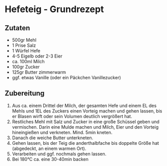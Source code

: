 # Hefeteig - Grundrezept

## Zutaten

* 500gr Mehl
* 1 Prise Salz
* 1 Würfel Hefe
* 4-5 Eigelb oder 2-3 Eier
* ca. 100ml Milch
* 100gr Zucker
* 125gr Butter zimmerwarm
* ggf. etwas Vanille (oder ein Päckchen Vanillezucker)

## Zubereitung

1. Aus ca. einem Drittel der Milch, der gesamten Hefe und einem EL des Mehls und 1EL des
  Zuckers einen Vorteig machen und gehen lassen, bis er Blasen wirft oder sein Volumen
  deutlich vergrößert hat.
2. Restliches Mehl mit Salz und Zucker in eine große Schüssel geben und vermischen. Darin
  eine Mulde machen und Milch, Eier und den Vorteig hineingießen und verkneten.
  Mind. 5min kneten.
3. Danach die weiche Butter unterkneten.
4. Gehen lassen, bis der Teig die anderthalbfache bis doppelte Größe hat (abgedeckt, an einem
  warmen Ort).
5. Verarbeiten und ggf. nochmals gehen lassen.
6. Bei 180°C ca. eine 30-40min backen
